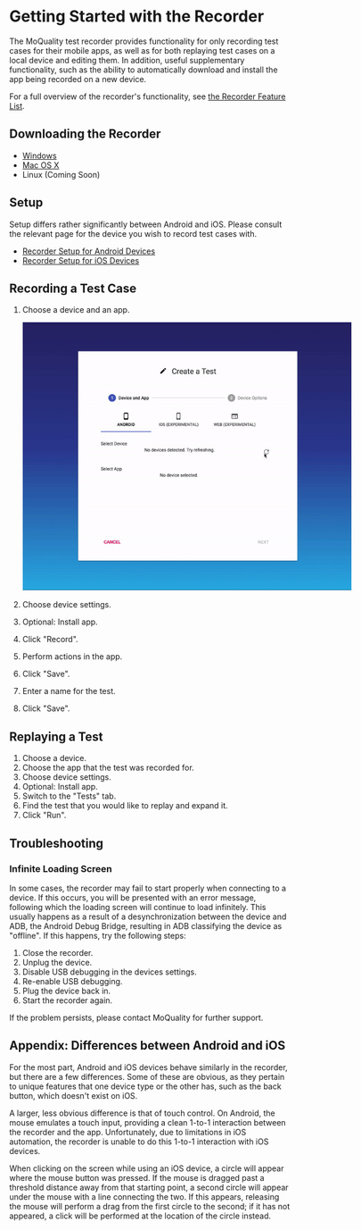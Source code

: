 # Getting Started with the Recorder

The MoQuality test recorder provides functionality for only recording test cases for their mobile apps, as well as for both replaying test cases on a local device and editing them. In addition, useful supplementary functionality, such as the ability to automatically download and install the app being recorded on a new device.

For a full overview of the recorder's functionality, see [the Recorder Feature List](features).

## Downloading the Recorder

* [Windows](https://storage.googleapis.com/moquality/releases/prod-recorder/latest/recorder-win32-x64.zip)
* [Mac OS X](https://storage.googleapis.com/moquality/releases/prod-recorder/latest/recorder-darwin-x64.tar.gz)
* Linux (Coming Soon)

## Setup

Setup differs rather significantly between Android and iOS. Please consult the relevant page for the device you wish to record test cases with.

* [Recorder Setup for Android Devices](android)
* [Recorder Setup for iOS Devices](ios)

## Recording a Test Case

1. Choose a device and an app.

    <img src="common/select-device-and-settings.gif" style="max-width:600px;max-height:480px" />

2. Choose device settings.
3. Optional: Install app.
4. Click "Record".
5. Perform actions in the app.
6. Click "Save".
7. Enter a name for the test.
8. Click "Save".

## Replaying a Test

1. Choose a device.
2. Choose the app that the test was recorded for.
3. Choose device settings.
4. Optional: Install app.
5. Switch to the "Tests" tab.
6. Find the test that you would like to replay and expand it.
7. Click "Run".

## Troubleshooting

### Infinite Loading Screen

In some cases, the recorder may fail to start properly when connecting to a device. If this occurs, you will be presented with an error message, following which the loading screen will continue to load infinitely. This usually happens as a result of a desynchronization between the device and ADB, the Android Debug Bridge, resulting in ADB classifying the device as "offline". If this happens, try the following steps:

1. Close the recorder.
2. Unplug the device.
3. Disable USB debugging in the devices settings.
4. Re-enable USB debugging.
5. Plug the device back in.
6. Start the recorder again.

If the problem persists, please contact MoQuality for further support.

## Appendix: Differences between Android and iOS

For the most part, Android and iOS devices behave similarly in the recorder, but there are a few differences. Some of these are obvious, as they pertain to unique features that one device type or the other has, such as the back button, which doesn't exist on iOS.

A larger, less obvious difference is that of touch control. On Android, the mouse emulates a touch input, providing a clean 1-to-1 interaction between the recorder and the app. Unfortunately, due to limitations in iOS automation, the recorder is unable to do this 1-to-1 interaction with iOS devices.

When clicking on the screen while using an iOS device, a circle will appear where the mouse button was pressed. If the mouse is dragged past a threshold distance away from that starting point, a second circle will appear under the mouse with a line connecting the two. If this appears, releasing the mouse will perform a drag from the first circle to the second; if it has not appeared, a click will be performed at the location of the circle instead.

